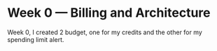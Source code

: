 # Week 0 — Billing and Architecture

Week 0, I created 2 budget, one for my credits and the other for my spending limit alert.
